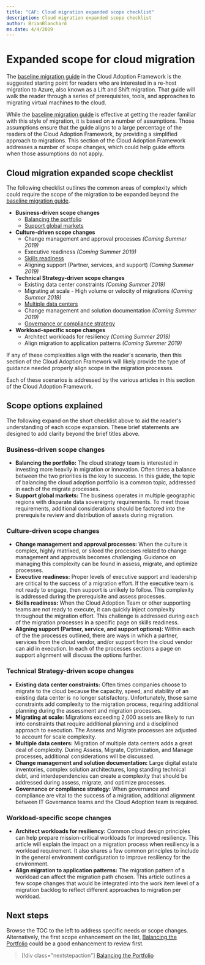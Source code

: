 ```yaml
---
title: "CAF: Cloud migration expanded scope checklist"
description: Cloud migration expanded scope checklist
author: BrianBlanchard
ms.date: 4/4/2019
---
```


# Expanded scope for cloud migration

The [baseline migration guide](../baseline-migration-guide/overview.md) in the Cloud Adoption Framework is the suggested starting point for readers who are interested in a re-host migration to Azure, also known as a Lift and Shift migration. That guide will walk the reader through a series of prerequisites, tools, and approaches to migrating virtual machines to the cloud.

While the [baseline migration guide](../baseline-migration-guide/overview.md) is effective at getting the reader familiar with this style of migration, it is based on a number of assumptions. Those assumptions ensure that the guide aligns to a large percentage of the readers of the Cloud Adoption Framework, by providing a simplified approach to migrations. This section of the Cloud Adoption Framework addresses a number of scope changes, which could help guide efforts when those assumptions do not apply.

## Cloud migration expanded scope checklist

The following checklist outlines the common areas of complexity which could require the scope of the migration to be expanded beyond the [baseline migration guide](../baseline-migration-guide/overview.md).

- **Business-driven scope changes**
    - [Balancing the portfolio](./balance-the-portfolio.md)
    - [Support global markets](./multiple-regions.md)
- **Culture-driven scope changes**
    - Change management and approval processes *(Coming Summer 2019)*
    - Executive readiness *(Coming Summer 2019)*
    - [Skills readiness](./skills-readiness.md)
    - Aligning support (Partner, services, and support) *(Coming Summer 2019)*
- **Technical Strategy-driven scope changes**
    - Existing data center constraints *(Coming Summer 2019)*
    - Migrating at scale - High volume or velocity of migrations *(Coming Summer 2019)*
    - [Multiple data centers](./multiple-data-centers.md)
    - Change management and solution documentation *(Coming Summer 2019)*
    - [Governance or compliance strategy](./governance-or-compliance.md)
- **Workload-specific scope changes**
    - Architect workloads for resiliency *(Coming Summer 2019)*
    - Align migration to application patterns *(Coming Summer 2019)*

If any of these complexities align with the reader's scenario, then this section of the Cloud Adoption Framework will likely provide the type of guidance needed properly align scope in the migration processes.

Each of these scenarios is addressed by the various articles in this section of the Cloud Adoption Framework.

## Scope options explained

The following expand on the short checklist above to aid the reader's understanding of each scope expansion. These brief statements are designed to add clarity beyond the brief titles above.

### Business-driven scope changes

- **Balancing the portfolio:** The cloud strategy team is interested in investing more heavily in migration or innovation. Often times a balance between the two priorities is the key to success. In this guide, the topic of balancing the cloud adoption portfolio is a common topic, addressed in each of the migrate processes.
- **Support global markets:** The business operates in multiple geographic regions with disparate data sovereignty requirements. To meet those requirements, additional considerations should be factored into the prerequisite review and distribution of assets during migration.

### Culture-driven scope changes

- **Change management and approval processes:** When the culture is complex, highly matrixed, or siloed the processes related to change management and approvals becomes challenging. Guidance on managing this complexity can be found in assess, migrate, and optimize processes.
- **Executive readiness:** Proper levels of executive support and leadership are critical to the success of a migration effort. If the executive team is not ready to engage, then support is unlikely to follow. This complexity is addressed during the prerequisite and assess processes.
- **Skills readiness:** When the Cloud Adoption Team or other supporting teams are not ready to execute, it can quickly inject complexity throughout the migration effort. This challenge is addressed during each of the migration processes in a specific page on skills readiness.
- **Aligning support (Partner, service, and support options):** Within each of the the processes outlined, there are ways in which a partner, services from the cloud vendor, and/or support from the cloud vendor can aid in execution. In each of the processes sections a page on support alignment will discuss the options further.

### Technical Strategy-driven scope changes

- **Existing data center constraints:** Often times companies choose to migrate to the cloud because the capacity, speed, and stability of an existing data center is no longer satisfactory. Unfortunately, those same constraints add complexity to the migration process, requiring additional planning during the assessment and migration processes.
- **Migrating at scale:** Migrations exceeding 2,000 assets are likely to run into constraints that require additional planning and a disciplined approach to execution. The Assess and Migrate processes are adjusted to account for scale complexity.
- **Multiple data centers:** Migration of multiple data centers adds a great deal of complexity. During Assess, Migrate, Optimization, and Manage processes, additional considerations will be discussed.
- **Change management and solution documentation:** Large digital estate inventories, complex solution architectures, long standing technical debt, and interdependencies can create a complexity that should be addressed during assess, migrate, and optimize processes.
- **Governance or compliance strategy:** When governance and compliance are vital to the success of a migration, additional alignment between IT Governance teams and the Cloud Adoption team is required.

### Workload-specific scope changes

- **Architect workloads for resiliency:** Common cloud design principles can help prepare mission-critical workloads for improved resiliency. This article will explain the impact on a migration process when resiliency is a workload requirement. It also shares a few common principles to include in the general environment configuration to improve resiliency for the environment.
- **Align migration to application patterns:** The migration pattern of a workload can affect the migration path chosen. This article outlines a few scope changes that would be integrated into the work item level of a migration backlog to reflect different approaches to migration per workload.

## Next steps

Browse the TOC to the left to address specific needs or scope changes. Alternatively, the first scope enhancement on the list, [Balancing the Portfolio](./balance-the-portfolio.md) could be a good enhancement to review first.

> [!div class="nextstepaction"]
> [Balancing the Portfolio](./balance-the-portfolio.md)